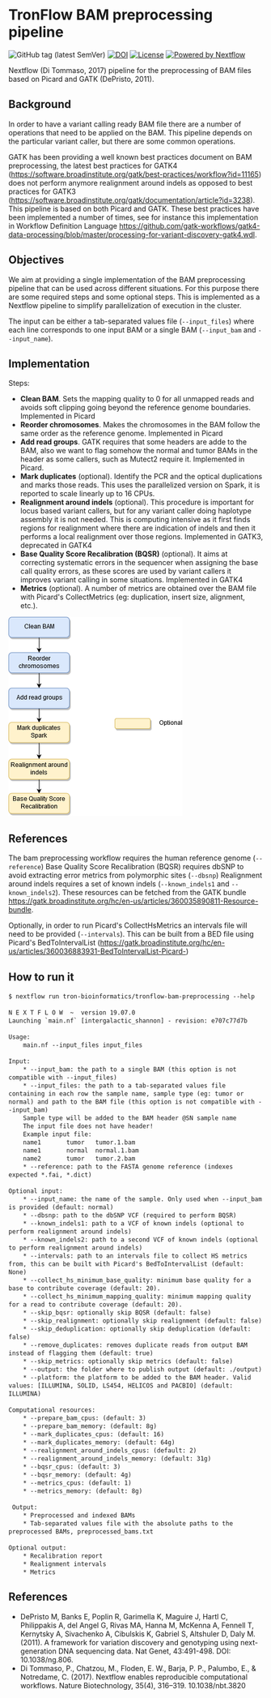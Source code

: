 # TronFlow BAM preprocessing pipeline

![GitHub tag (latest SemVer)](https://img.shields.io/github/v/release/tron-bioinformatics/tronflow-bam-preprocessing?sort=semver)
[![DOI](https://zenodo.org/badge/358400957.svg)](https://zenodo.org/badge/latestdoi/358400957)
[![License](https://img.shields.io/badge/license-MIT-green)](https://opensource.org/licenses/MIT)
[![Powered by Nextflow](https://img.shields.io/badge/powered%20by-Nextflow-orange.svg?style=flat&colorA=E1523D&colorB=007D8A)](https://www.nextflow.io/)



Nextflow (Di Tommaso, 2017) pipeline for the preprocessing of BAM files based on Picard and GATK (DePristo, 2011).


## Background

In order to have a variant calling ready BAM file there are a number of operations that need to be applied on the BAM. This pipeline depends on the particular variant caller, but there are some common operations.

GATK has been providing a well known best practices document on BAM preprocessing, the latest best practices for GATK4 (https://software.broadinstitute.org/gatk/best-practices/workflow?id=11165) does not perform anymore realignment around indels as opposed to best practices for GATK3 (https://software.broadinstitute.org/gatk/documentation/article?id=3238). This pipeline is based on both Picard and GATK. These best practices have been implemented a number of times, see for instance this implementation in Workflow Definition Language https://github.com/gatk-workflows/gatk4-data-processing/blob/master/processing-for-variant-discovery-gatk4.wdl.


## Objectives

We aim at providing a single implementation of the BAM preprocessing pipeline that can be used across different situations. For this purpose there are some required steps and some optional steps. This is implemented as a Nextflow pipeline to simplify parallelization of execution in the cluster. 

The input can be either a tab-separated values file (`--input_files`) where each line corresponds to one input BAM or a single BAM (`--input_bam` and `--input_name`).

## Implementation

Steps:

* **Clean BAM**. Sets the mapping quality to 0 for all unmapped reads and avoids soft clipping going beyond the reference genome boundaries. Implemented in Picard
* **Reorder chromosomes**. Makes the chromosomes in the BAM follow the same order as the reference genome. Implemented in Picard
* **Add read groups**. GATK requires that some headers are adde to the BAM, also we want to flag somehow the normal and tumor BAMs in the header as some callers, such as Mutect2 require it. Implemented in Picard.
* **Mark duplicates** (optional). Identify the PCR and the optical duplications and marks those reads. This uses the parallelized version on Spark, it is reported to scale linearly up to 16 CPUs.
* **Realignment around indels** (optional). This procedure is important for locus based variant callers, but for any variant caller doing haplotype assembly it is not needed. This is computing intensive as it first finds regions for realignment where there are indication of indels  and then it performs a local realignment over those regions. Implemented in GATK3, deprecated in GATK4
* **Base Quality Score Recalibration (BQSR)** (optional). It aims at correcting systematic errors in the sequencer when assigning the base call quality errors, as these scores are used by variant callers it improves variant calling in some situations. Implemented in GATK4
* **Metrics** (optional). A number of metrics are obtained over the BAM file with Picard's CollectMetrics (eg: duplication, insert size, alignment, etc.).

![Pipeline](figures/bam_preprocessing2.png)

## References

The bam preprocessing workflow requires the human reference genome (`--reference`)
Base Quality Score Recalibration (BQSR) requires dbSNP to avoid extracting error metrics from polymorphic sites (`--dbsnp`)
Realignment around indels requires a set of known indels (`--known_indels1` and `--known_indels2`).
These resources can be fetched from the GATK bundle https://gatk.broadinstitute.org/hc/en-us/articles/360035890811-Resource-bundle.

Optionally, in order to run Picard's CollectHsMetrics an intervals file will need to be provided (`--intervals`). 
This can be built from a BED file using Picard's BedToIntervalList (https://gatk.broadinstitute.org/hc/en-us/articles/360036883931-BedToIntervalList-Picard-)

## How to run it

```
$ nextflow run tron-bioinformatics/tronflow-bam-preprocessing --help

N E X T F L O W  ~  version 19.07.0
Launching `main.nf` [intergalactic_shannon] - revision: e707c77d7b

Usage:
    main.nf --input_files input_files

Input:
    * --input_bam: the path to a single BAM (this option is not compatible with --input_files)
    * --input_files: the path to a tab-separated values file containing in each row the sample name, sample type (eg: tumor or normal) and path to the BAM file (this option is not compatible with --input_bam)
    Sample type will be added to the BAM header @SN sample name
    The input file does not have header!
    Example input file:
    name1       tumor   tumor.1.bam
    name1       normal  normal.1.bam
    name2       tumor   tumor.2.bam
    * --reference: path to the FASTA genome reference (indexes expected *.fai, *.dict)

Optional input:
    * --input_name: the name of the sample. Only used when --input_bam is provided (default: normal)
    * --dbsnp: path to the dbSNP VCF (required to perform BQSR)
    * --known_indels1: path to a VCF of known indels (optional to perform realignment around indels)
    * --known_indels2: path to a second VCF of known indels (optional to perform realignment around indels)
    * --intervals: path to an intervals file to collect HS metrics from, this can be built with Picard's BedToIntervalList (default: None)
    * --collect_hs_minimum_base_quality: minimum base quality for a base to contribute coverage (default: 20).
    * --collect_hs_minimum_mapping_quality: minimum mapping quality for a read to contribute coverage (default: 20).
    * --skip_bqsr: optionally skip BQSR (default: false)
    * --skip_realignment: optionally skip realignment (default: false)
    * --skip_deduplication: optionally skip deduplication (default: false)
    * --remove_duplicates: removes duplicate reads from output BAM instead of flagging them (default: true)
    * --skip_metrics: optionally skip metrics (default: false)
    * --output: the folder where to publish output (default: ./output)
    * --platform: the platform to be added to the BAM header. Valid values: [ILLUMINA, SOLID, LS454, HELICOS and PACBIO] (default: ILLUMINA)

Computational resources:
    * --prepare_bam_cpus: (default: 3)
    * --prepare_bam_memory: (default: 8g)
    * --mark_duplicates_cpus: (default: 16)
    * --mark_duplicates_memory: (default: 64g)
    * --realignment_around_indels_cpus: (default: 2)
    * --realignment_around_indels_memory: (default: 31g)
    * --bqsr_cpus: (default: 3)
    * --bqsr_memory: (default: 4g)
    * --metrics_cpus: (default: 1)
    * --metrics_memory: (default: 8g)

 Output:
    * Preprocessed and indexed BAMs
    * Tab-separated values file with the absolute paths to the preprocessed BAMs, preprocessed_bams.txt

Optional output:
    * Recalibration report
    * Realignment intervals
    * Metrics
```


## References

* DePristo M, Banks E, Poplin R, Garimella K, Maguire J, Hartl C, Philippakis A, del Angel G, Rivas MA, Hanna M, McKenna A, Fennell T, Kernytsky A, Sivachenko A, Cibulskis K, Gabriel S, Altshuler D, Daly M. (2011). A framework for variation discovery and genotyping using next-generation DNA sequencing data. Nat Genet, 43:491-498. DOI: 10.1038/ng.806.
* Di Tommaso, P., Chatzou, M., Floden, E. W., Barja, P. P., Palumbo, E., & Notredame, C. (2017). Nextflow enables reproducible computational workflows. Nature Biotechnology, 35(4), 316–319. 10.1038/nbt.3820
